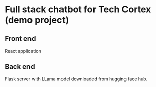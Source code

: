 # Full stack chatbot for Tech Cortex (demo project)

## Front end
React application

## Back end
Flask server with LLama model downloaded from hugging face hub. 
